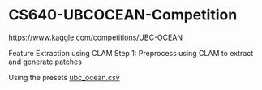 # CS640-UBCOCEAN-Competition

https://www.kaggle.com/competitions/UBC-OCEAN


Feature Extraction using CLAM
Step 1:
Preprocess using CLAM to extract and generate patches

Using the presets [ubc_ocean.csv](ubc_ocean.csv)

